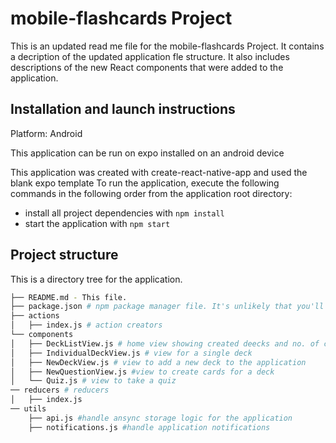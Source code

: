 # mobile-flashcards Project

This is an updated read me file for the mobile-flashcards Project. It contains a decription of
the updated application fle structure. It also includes descriptions of the new React
components that were added to the application.

## Installation and launch instructions
Platform: Android

This application can be run on expo installed on an android device

This application was created with create-react-native-app and used the blank expo template
To run the application, execute the following commands in the following order
from the application root directory:

* install all project dependencies with `npm install`
* start the application with `npm start`

## Project structure

This is a directory tree for the application.

```bash
├── README.md - This file.
├── package.json # npm package manager file. It's unlikely that you'll need to modify this.
├── actions
│   ├── index.js # action creators
└── components
│   ├── DeckListView.js # home view showing created deecks and no. of cards in each deck
│   ├── IndividualDeckView.js # view for a single deck
│   ├── NewDeckView.js # view to add a new deck to the application
│   ├── NewQuestionView.js #view to create cards for a deck
│   └── Quiz.js # view to take a quiz
── reducers # reducers
│   ├── index.js
── utils
    ├── api.js #handle ansync storage logic for the application
    ├── notifications.js #handle application notifications
